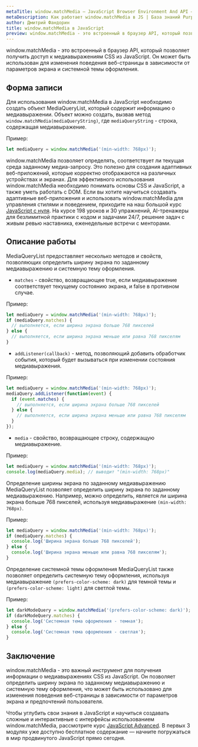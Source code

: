 ```yaml
---
metaTitle: window.matchMedia – JavaScript Browser Environment And API – Браузерное окружение и API в JS
metaDescription: Как работает window.matchMedia в JS | База знаний PurpleSchool
author: Дмитрий Фандорин
title: window.matchMedia в JavaScript
preview: window.matchMedia - это встроенный в браузер API, который позволяет получить доступ к медиавыражениям CSS из JavaScript...
---
```


window.matchMedia - это встроенный в браузер API, который позволяет получить доступ к медиавыражениям CSS из JavaScript. Он может быть использован для изменения поведения веб-страницы в зависимости от параметров экрана и системной темы оформления.

## Форма записи
Для использования window.matchMedia в JavaScript необходимо создать объект MediaQueryList, который содержит информацию о медиавыражении. Объект можно создать, вызвав метод `window.matchMedia(mediaQueryString)`, где `mediaQueryString` - строка, содержащая медиавыражение.

Пример:

```javascript
let mediaQuery = window.matchMedia('(min-width: 768px)');
```

window.matchMedia позволяет определять, соответствует ли текущая среда заданному медиа-запросу. Это полезно для создания адаптивных веб-приложений, которые корректно отображаются на различных устройствах и экранах.  Для эффективного использования window.matchMedia необходимо понимать основы CSS и JavaScript, а также уметь работать с DOM. Если вы хотите научиться создавать адаптивные веб-приложения и использовать window.matchMedia для управления стилями и поведением, приходите на наш большой курс [JavaScript с нуля](https://purpleschool.ru/course/javascript-basics?utm_source=knowledgebase&utm_medium=text&utm_campaign=window-matchmedia-v-javascript). На курсе 198 уроков и 30 упражнений, AI-тренажеры для безлимитной практики с кодом и задачами 24/7, решение задач с живым ревью наставника, еженедельные встречи с менторами.

## Описание работы
MediaQueryList предоставляет несколько методов и свойств, позволяющих определить ширину экрана по заданному медиавыражению и системную тему оформления.

- `matches` - свойство, возвращающее true, если медиавыражение соответствует текущему состоянию экрана, и false в противном случае.

Пример:

```javascript
let mediaQuery = window.matchMedia('(min-width: 768px)');
if (mediaQuery.matches) {
  // выполняется, если ширина экрана больше 768 пикселей
} else {
  // выполняется, если ширина экрана меньше или равна 768 пикселям
}
```

- `addListener(callback)` - метод, позволяющий добавить обработчик события, который будет вызываться при изменении состояния медиавыражения.

Пример:

```javascript
let mediaQuery = window.matchMedia('(min-width: 768px)');
mediaQuery.addListener(function(event) {
  if (event.matches) {
    // выполняется, если ширина экрана больше 768 пикселей
  } else {
    // выполняется, если ширина экрана меньше или равна 768 пикселям
  }
});
```

- `media` - свойство, возвращающее строку, содержащую медиавыражение.

Пример:

```javascript
let mediaQuery = window.matchMedia('(min-width: 768px)');
console.log(mediaQuery.media); // выводит "(min-width: 768px)"
```

Определение ширины экрана по заданному медиавыражению
MediaQueryList позволяет определить ширину экрана по заданному медиавыражению. Например, можно определить, является ли ширина экрана больше 768 пикселей, используя медиавыражение `(min-width: 768px)`.

Пример:

```javascript
let mediaQuery = window.matchMedia('(min-width: 768px)');
if (mediaQuery.matches) {
  console.log('Ширина экрана больше 768 пикселей');
} else {
  console.log('Ширина экрана меньше или равна 768 пикселям');
}
```

Определение системной темы оформления
MediaQueryList также позволяет определить системную тему оформления, используя медиавыражение `(prefers-color-scheme: dark)` для темной темы и `(prefers-color-scheme: light)` для светлой темы.

Пример:

```javascript
let darkModeQuery = window.matchMedia('(prefers-color-scheme: dark)');
if (darkModeQuery.matches) {
  console.log('Системная тема оформления - темная');
} else {
  console.log('Системная тема оформления - светлая');
}
```

## Заключение
window.matchMedia - это важный инструмент для получения информации о медиавыражениях CSS из JavaScript. Он позволяет определить ширину экрана по заданному медиавыражению и системную тему оформления, что может быть использовано для изменения поведения веб-страницы в зависимости от параметров экрана и предпочтений пользователя.

Чтобы углубить свои знания в JavaScript и научиться создавать сложные и интерактивные с интерфейсы использованием window.matchMedia, рассмотрите курс [JavaScript Advanced](https://purpleschool.ru/course/javascript-advanced?utm_source=knowledgebase&utm_medium=text&utm_campaign=window-matchmedia-v-javascript). В первых 3 модулях уже доступно бесплатное содержание — начните погружаться в мир продвинутого JavaScript прямо сегодня.
